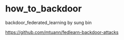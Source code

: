 # how_to_backdoor
backdoor_federated_learning by sung bin

https://github.com/mtuann/fedlearn-backdoor-attacks

